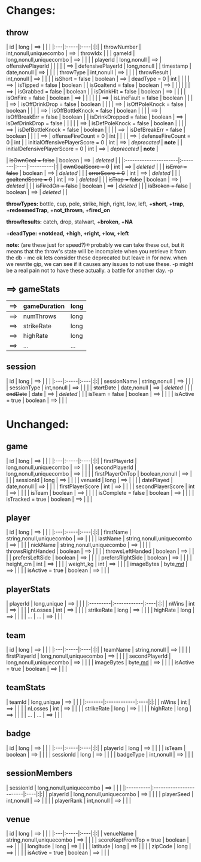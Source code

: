 # Changes: #

## throw ##
| id | long | ==> | | |
|:---|:-----|:----|:|:|
| throwNumber | int,nonull,uniquecombo | ==> | throwIdx |  |
| gameId | long,nonull,uniquecombo | ==> |  |  |
| playerId  | long,nonull | ==> | offensivePlayerId |  |
|  |  | ==> |  defensivePlayerId | long,nonull |
| timestamp | date,nonull | ==> |  |  |
| throwType | int,nonull | ==> |  |  |
| throwResult | int,nonull | ==> |  |  |
| isShort = false | boolean | ==> | deadType = 0 | int |
|  |  | ==> | isTipped = false | boolean |
| isGoaltend = false | boolean | ==> |  |  |
|  |  | ==> | isGrabbed = false | boolean |
| isDrinkHit = false | boolean | ==> |  |  |
| isOnFire = false | boolean | ==> |  |  |
|  |  | ==> | isLineFault = false | boolean |
|  |  | ==> | isOffDrinkDrop = false | boolean |
|  |  | ==> | isOffPoleKnock = false | boolean |
|  |  | ==> | isOffBottleKnock = false | boolean |
|  |  | ==> | isOffBreakErr = false | boolean |
| isDrinkDropped = false | boolean | ==> | isDefDrinkDrop = false |  |
|  |  | ==> | isDefPoleKnock = false | boolean |
|  |  | ==> | isDefBottleKnock = false | boolean |
|  |  | ==> | isDefBreakErr = false | boolean |
|  |  | ==> | offenseFireCount = 0 | int |
|  |  | ==> | defenseFireCount = 0 | int |
| initialOffensivePlayerScore = 0 | int | ==> | _deprecated_ | **note** |
| initialDefensivePlayerScore = 0 | int | ==> | _deprecated_ | **note** |

| ~~isOwnGoal = false~~ | boolean | ==> | _deleted_ | |
|:----------------------|:--------|:----|:----------|:|
| ~~ownGoalScore = 0~~ | int | ==> | _deleted_ |  |
| ~~isError = false~~ | boolean | ==> | _deleted_ |  |
| ~~errorScore = 0~~ | int | ==> | _deleted_ |  |
| ~~goaltendScore = 0~~ | int | ==> | _deleted_ |  |
|  ~~isTrap = false~~  | boolean | ==> | _deleted_ |  |
| ~~isFiredOn = false~~ | boolean | ==> | _deleted_ |  |
| ~~isBroken = false~~ | boolean | ==> | _deleted_ |  |

**throwTypes:** bottle, cup, pole, strike, high, right, low, left, +**short**, +**trap**, +**redeemedTrap**, +**not\_thrown**, +**fired\_on**

**throwResults:** catch, drop, stalwart, +**broken**, +**NA**

+**deadType: +notdead, +high, +right, +low, +left**

**note:** (are these just for speed?)<-probably we can take these out, but it means that the throw's state will be incomplete when you retrieve it from the db - mc
ok lets consider these deprecated but leave in for now. when we rewrite gip, we can see if it causes any issues to not use these. -p
might be a real pain not to have these actually. a battle for another day. -p

## ==> gameStats ##
| ==> | gameDuration | long |
|:----|:-------------|:-----|
| ==> | numThrows | long |
| ==> | strikeRate | long |
| ==> | highRate | long |
| ==> | ... | ... |

## session ##
| id | long | ==> | | |
|:---|:-----|:----|:|:|
| sessionName | string,nonull | ==> |  |  |
| sessionType | int,nonull | ==> |  |  |
| ~~startDate~~ | date,nonull | ==> | _deleted_ |  |
| ~~endDate~~ | date | ==> | _deleted_ |  |
| isTeam = false | boolean | ==> |  |  |
| isActive = true | boolean | ==> |  |  |

# Unchanged: #
## game ##
| id | long | ==> | | |
|:---|:-----|:----|:|:|
| firstPlayerId | long,nonull,uniquecombo | ==> |  |  |
| secondPlayerId | long,nonull,uniquecombo | ==> |  |  |
| firstPlayerOnTop | boolean,nonull | ==> |  |  |
| sessionId | long | ==> |  |  |
| venueId | long | ==> |  |  |
| datePlayed | date,nonull | ==> |  |  |
| firstPlayerScore | int | ==> |  |  |
| secondPlayerScore | int | ==> |  |  |
| isTeam | boolean | ==> |  |  |
| isComplete = false | boolean | ==> |  |  |
| isTracked = true | boolean | ==> |  |  |

## player ##
| id | long | ==> | | |
|:---|:-----|:----|:|:|
| firstName | string,nonull,uniquecombo | ==> |  |  |
| lastName | string,nonull,uniquecombo | ==> |  |  |
| nickName | string,nonull,uniquecombo | ==> |  |  |
| throwsRightHanded | boolean | ==> |  |  |
| throwsLeftHanded | boolean | ==> |  |  |
| prefersLeftSide | boolean | ==> |  |  |
| prefersRightSide | boolean | ==> |  |  |
| height\_cm | int | ==> |  |  |
| weight\_kg | int | ==> |  |  |
| imageBytes | byte[.md](.md) | ==> |  |  |
| isActive = true | boolean | ==> |  |  |

## playerStats ##
| playerId | long,unique | ==> | | |
|:---------|:------------|:----|:|:|
| nWins | int | ==> |  |  |
| nLosses | int | ==> |  |  |
| strikeRate | long | ==> |  |  |
| highRate | long | ==> |  |  |
| ... | ... | ==> |  |  |

## team ##
| id | long | ==> | | |
|:---|:-----|:----|:|:|
| teamName | string,nonull | ==> |  |  |
| firstPlayerId | long,nonull,uniquecombo | ==> |  |  |
| secondPlayerId | long,nonull,uniquecombo | ==> |  |  |
| imageBytes | byte[.md](.md) | ==> |  |  |
| isActive = true | boolean | ==> |  |  |

## teamStats ##
| teamId | long,unique | ==> | | |
|:-------|:------------|:----|:|:|
| nWins | int | ==> |  |  |
| nLosses | int | ==> |  |  |
| strikeRate | long | ==> |  |  |
| highRate | long | ==> |  |  |
| ... | ... | ==> |  |  |

## badge ##
| id | long | ==> | | |
|:---|:-----|:----|:|:|
| playerId | long | ==> |  |  |
| isTeam | boolean | ==> |  |  |
| sessionId | long | ==> |  |  |
| badgeType | int,nonull | ==> |  |  |

## sessionMembers ##
| sessionId | long,nonull,uniquecombo | ==> | | |
|:----------|:------------------------|:----|:|:|
| playerId | long,nonull,uniquecombo | ==> |  |  |
| playerSeed | int,nonull | ==> |  |  |
| playerRank | int,nonull | ==> |  |  |

## venue ##
| id | long | ==> | | |
|:---|:-----|:----|:|:|
| venueName | string,nonull,uniquecombo | ==> |  |  |
| scoreKeptFromTop = true | boolean | ==> |  |  |
| longitude | long | ==> |  |  |
| latitude | long | ==> |  |  |
| zipCode | long | ==> |  |  |
| isActive = true | boolean | ==> |  |  |